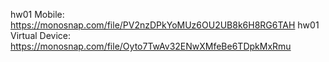 hw01 Mobile: https://monosnap.com/file/PV2nzDPkYoMUz6OU2UB8k6H8RG6TAH
hw01 Virtual Device: https://monosnap.com/file/Oyto7TwAv32ENwXMfeBe6TDpkMxRmu
